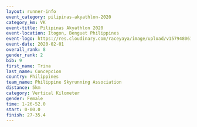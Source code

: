 ```yaml
--- 
layout: runner-info 
event_category: pilipinas-akyathlon-2020 
category_km: VK 
event-title: Pilipinas Akyathlon 2020 
event-location: Itogon, Benguet Philippines 
event-logo: https://res.cloudinary.com/raceyaya/image/upload/v1579480618/logo/evil-trails_wm80bv.jpg 
event-date: 2020-02-01 
overall_rank: 8
gender_rank: 2
bib: 9
first_name: Trina
last_name: Concepcion
country: Philippines
team_name: Philippine Skyrunning Association
distance: 5km
category: Vertical Kilometer
gender: Female
time: 1-26-52.0
start: 0-00.0
finish: 27-35.4
--- 
```


